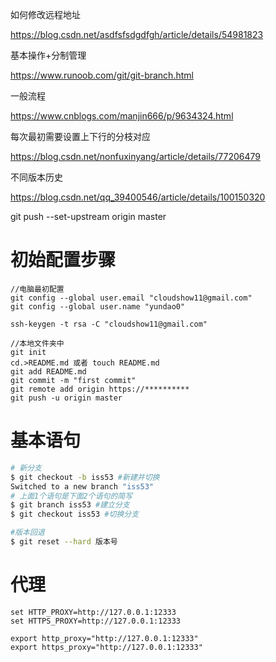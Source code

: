 如何修改远程地址

https://blog.csdn.net/asdfsfsdgdfgh/article/details/54981823

基本操作+分制管理

https://www.runoob.com/git/git-branch.html

一般流程

https://www.cnblogs.com/manjin666/p/9634324.html

每次最初需要设置上下行的分枝对应

https://blog.csdn.net/nonfuxinyang/article/details/77206479

不同版本历史

https://blog.csdn.net/qq_39400546/article/details/100150320



git push --set-upstream origin master

# 初始配置步骤

```
//电脑最初配置
git config --global user.email "cloudshow11@gmail.com"
git config --global user.name "yundao0"

ssh-keygen -t rsa -C "cloudshow11@gmail.com"
```



```
//本地文件夹中
git init
cd.>README.md 或者 touch README.md
git add README.md
git commit -m "first commit"
git remote add origin https://**********
git push -u origin master
```

# 基本语句

```bash
# 新分支
$ git checkout -b iss53 #新建并切换
Switched to a new branch "iss53"
# 上面1个语句是下面2个语句的简写
$ git branch iss53 #建立分支
$ git checkout iss53 #切换分支
```

```bash
#版本回退
$ git reset --hard 版本号
```



# 代理

```
set HTTP_PROXY=http://127.0.0.1:12333
set HTTPS_PROXY=http://127.0.0.1:12333

export http_proxy="http://127.0.0.1:12333"
export https_proxy="http://127.0.0.1:12333"
```

